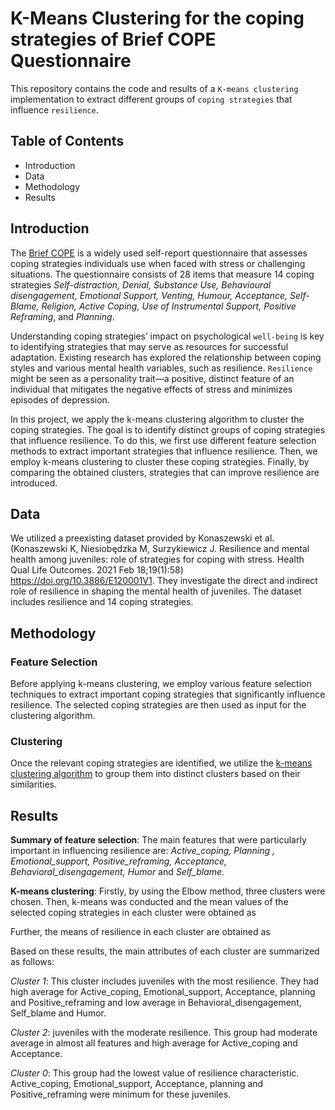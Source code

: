 # K-Means Clustering for the coping strategies of Brief COPE Questionnaire
This repository contains the code and results of a `K-means clustering` implementation to extract different groups of `coping strategies` that influence `resilience`.  

## Table of Contents
+ Introduction
+ Data
+ Methodology
+ Results

## Introduction

The [Brief COPE](https://github.com/AbbasPak/K-Means-Clustering-in-psychology-Case-study/blob/main/cope.rst) is a widely used self-report questionnaire that assesses coping strategies individuals use when faced with stress or challenging situations. The questionnaire consists of 28 items that measure 14 coping strategies *Self-distraction, Denial, Substance Use, Behavioural disengagement, Emotional Support, Venting, Humour, Acceptance, Self-Blame, Religion, Active Coping, Use of Instrumental Support, Positive Reframing*, and *Planning*.

Understanding coping strategies’ impact on psychological `well-being` is key to identifying strategies that may serve as resources for successful adaptation. Existing research has explored the relationship between coping styles and various mental health variables, such as resilience. `Resilience` might be seen as a personality trait—a positive, distinct feature of an individual that mitigates the negative effects of stress and minimizes episodes of depression. 

In this project, we apply the k-means clustering algorithm to cluster the coping strategies. The goal is to identify distinct groups of coping strategies that influence resilience. To do this, we first use different feature selection methods to extract important strategies that influence resilience. Then, we employ k-means clustering to cluster these coping strategies. Finally, by comparing the obtained clusters, strategies that can improve resilience are introduced.

## Data 
We utilized a preexisting dataset provided by Konaszewski et al. (Konaszewski K, Niesiobędzka M, Surzykiewicz J. Resilience and mental health among juveniles: role of strategies for coping with stress. Health Qual Life Outcomes. 2021 Feb 18;19(1):58) https://doi.org/10.3886/E120001V1. They investigate the direct and indirect role of resilience in shaping the mental health of juveniles. The dataset includes resilience and 14 coping strategies. 

## Methodology
### Feature Selection
Before applying k-means clustering, we employ various feature selection techniques to extract important coping strategies that significantly influence resilience. The selected coping strategies are then used as input for the clustering algorithm.
### Clustering 
Once the relevant coping strategies are identified, we utilize the [k-means clustering algorithm](https://github.com/AbbasPak/K-Means-Clustering-in-psychology-Case-study/blob/main/kmeans.rst) to group them into distinct clusters 
based on their similarities. 

## Results

**Summary of feature selection**: The main features that were particularly important in influencing resilience are: *Active_coping, Planning , Emotional_support, Positive_reframing, Acceptance, Behavioral_disengagement, Humor* and *Self_blame*.

**K-means clustering**: Firstly, by using the Elbow method, three clusters were chosen. Then, k-means was conducted and the mean values of the selected coping strategies in each cluster were obtained as 

Further, the means of resilience in each cluster are obtained as 

Based on these results, the main attributes of each cluster are summarized as follows:

_Cluster 1_: This cluster includes juveniles with the most resilience. They had high average for Active_coping, Emotional_support, Acceptance, planning and Positive_reframing and low average in Behavioral_disengagement, Self_blame and Humor.

_Cluster 2_: juveniles with the moderate resilience. This group had moderate average in almost all features and high average for Active_coping and Acceptance.

_Cluster 0_: This group had the lowest value of resilience characteristic. Active_coping, Emotional_support, Acceptance, planning and Positive_reframing were minimum for these juveniles.








